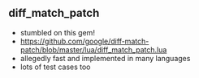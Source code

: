 ## diff_match_patch

- stumbled on this gem!
- https://github.com/google/diff-match-patch/blob/master/lua/diff_match_patch.lua
- allegedly fast and implemented in many languages
- lots of test cases too
